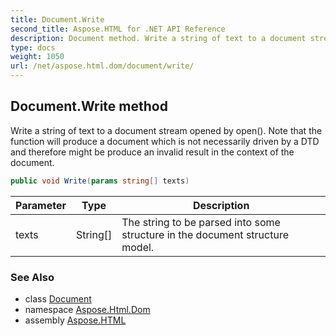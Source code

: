 ```yaml
---
title: Document.Write
second_title: Aspose.HTML for .NET API Reference
description: Document method. Write a string of text to a document stream opened by open. Note that the function will produce a document which is not necessarily driven by a DTD and therefore might be produce an invalid result in the context of the document
type: docs
weight: 1050
url: /net/aspose.html.dom/document/write/
---
```

## Document.Write method

Write a string of text to a document stream opened by open(). Note that the function will produce a document which is not necessarily driven by a DTD and therefore might be produce an invalid result in the context of the document.

```csharp
public void Write(params string[] texts)
```

| Parameter | Type | Description |
| --- | --- | --- |
| texts | String[] | The string to be parsed into some structure in the document structure model. |

### See Also

* class [Document](../)
* namespace [Aspose.Html.Dom](../../document/)
* assembly [Aspose.HTML](../../../)
